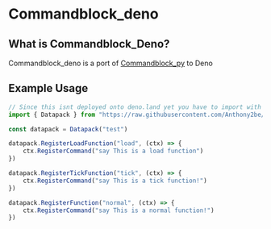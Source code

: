 # Commandblock_deno

## What is Commandblock_Deno?
Commandblock_deno is a port of [Commandblock_py](https://github.com/skandabhairava/Datapack_generator) to Deno

## Example Usage
```ts
// Since this isnt deployed onto deno.land yet you have to import with the raw github file
import { Datapack } from "https://raw.githubusercontent.com/Anthony2be/commandblock_deno/main/mod.ts";

const datapack = Datapack("test")

datapack.RegisterLoadFunction("load", (ctx) => {
    ctx.RegisterCommand("say This is a load function")
})

datapack.RegisterTickFunction("tick", (ctx) => {
    ctx.RegisterCommand("say This is a tick function!")
})

datapack.RegisterFunction("normal", (ctx) => {
    ctx.RegisterCommand("say This is a normal function!")
})
```
